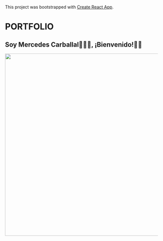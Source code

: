 This project was bootstrapped with [Create React App](https://github.com/facebook/create-react-app).

# PORTFOLIO

## Soy Mercedes Carballal👩🏻‍💻, ¡Bienvenido!👋🏻

[<img align="left" src="https://github.com/mercarf/Portfolio/blob/master/public/VideoPortfolio.gif" width="600px">][website]


[website]: https://mercarf.github.io/Portfolio/#/